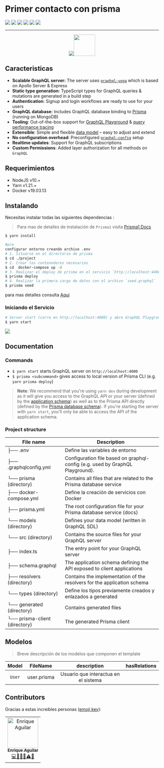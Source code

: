# Primer contacto con prisma

![](https://img.shields.io/badge/staus-success-green.svg) ![](https://img.shields.io/badge/Shield_layer-🛡🛡🛡🛡🛡-gold.svg) ![](https://img.shields.io/badge/yarn-v1.21.1-pink.svg) ![](https://img.shields.io/badge/Nodejs-v10.22-lemon.svg) ![](https://img.shields.io/badge/GraphQL-v14.1.1-pink.svg) ![](https://img.shields.io/badge/Prisma-v1.34.10-lemon.svg)

----

<div align="center"><img src="https://imgur.com/1MfnLVl.png" /><img src="https://imgur.com/DX1VKtn.png" width="70" /></div>

## Caracteristicas

- **Scalable GraphQL server:** The server uses [`graphql-yoga`](https://github.com/prisma/graphql-yoga) which is based on Apollo Server & Express
- **Static type generation**: TypeScript types for GraphQL queries & mutations are generated in a build step
- **Authentication**: Signup and login workflows are ready to use for your users
- **GraphQL database:** Includes GraphQL database binding to [Prisma](https://www.prismagraphql.com) (running on MongoDB)
- **Tooling**: Out-of-the-box support for [GraphQL Playground](https://github.com/prisma/graphql-playground) & [query performance tracing](https://github.com/apollographql/apollo-tracing)
- **Extensible**: Simple and flexible [data model](./database/datamodel.graphql) – easy to adjust and extend
- **No configuration overhead**: Preconfigured [`graphql-config`](https://github.com/prisma/graphql-config) setup
- **Realtime updates**: Support for GraphQL subscriptions
- **Custom Permissions**: Added layer authorization for all methods on `GraphQL` 

## Requerimientos
* NodeJS v10.+
* Yarn v1.21.+
* Docker v19.03.13

## Instalando

Necesitas instalar todas las siguientes dependencias :

> Para mas de detalles de instalación de `Prisma1` visita [Prisma1 Docs](https://v1.prisma.io/docs/1.34/get-started/01-setting-up-prisma-new-database-TYPESCRIPT-t002/)

```sh
$ yarn install
```

```sh
#pre
configurar entorno creando archivo .env
# 1. Situarse en el directorio de prisma
$ cd ./project  
# 2. Crear los contenedores necesarios
$ cd  docker-compose up -d
# 3. Realizar el deploy de prisma en el servicio `http://localhost:4466`
$ prisma deploy
# 4. Realizar la primera carga de datos con el archivo `seed.graphql`
$ prisma seed
```

para mas detalles consulta [Aquí](https://v1.prisma.io/docs/1.34/get-started/01-setting-up-prisma-new-database-TYPESCRIPT-t002/)

### Iniciando el Servicio
```sh
# Server start (corre en http://localhost:4000) y abre GraphQL Playground
$ yarn start
```

![](https://imgur.com/hElq68i.png)

## Documentation

### Commands

* `$ yarn start` starts GraphQL server on `http://localhost:4000`
* `$ prisma <subcommand>` gives access to local version of Prisma CLI (e.g. `yarn prisma deploy`)

> **Note**: We recommend that you're using `yarn dev` during development as it will give you access to the GraphQL API or your server (defined by the [application schema](./src/schema.graphql)) as well as to the Prisma API directly (defined by the [Prisma database schema](./generated/prisma.graphql)). If you're starting the server with `yarn start`, you'll only be able to access the API of the application schema.

### Project structure

| File name                     | Description 　　　　　　　　                                                  |
|-------------------------------|-------------------------------------------------------------------------------|
| ├── .env                      | Define las variables de entorno                                               |
| ├── .graphqlconfig.yml        | Configuration file based on graphql-config (e.g. used by GraphQL Playground). |
| └── prisma (directory)        | Contains all files that are related to the Prisma database service            |
| ├── docker-compose.yml        | Define la creación de servicios con Docker                                    |
| ├── prisma.yml                | The root configuration file for your Prisma database service (docs)           |
| └── models (directory)        | Defines your data model (written in GraphQL SDL)                              |
| └── src (directory)           | Contains the source files for your GraphQL server                             |
| ├── index.ts                  | The entry point for your GraphQL server                                       |
| ├── schema.graphql            | The application schema defining the API exposed to client applications        |
| ├── resolvers (directory)     | Contains the implementation of the resolvers for the application schema       |
| └── types (directory)         | Define los tipos previamente creados y enlazados a generated                  |
| └── generated (directory)     | Contains generated files                                                      |
| └── prisma-client (directory) | The generated Prisma client                                                   |


## Modelos

> Breve descripción de los modelos que componen el template

|     Model     |       FileName       |                     description                     |     hasRelations    |
|:-------------:|:--------------------:|:---------------------------------------------------:|:-------------------:|
| `User`          | user.prisma          | Usuario que interactua en el sistema                |  |
## Contributors

Gracias a estas increibles personas ([emoji key](https://github.com/all-contributors/all-contributors#emoji-key)):

<!-- ALL-CONTRIBUTORS-LIST:START - Do not remove or modify this section -->
<!-- prettier-ignore -->
<table>
  <tr>
    <td align="center"><a href="https://github.com/enriqueao"><img src="https://avatars2.githubusercontent.com/u/20671244?s=460&v=4" width="100px;" alt="Enrique Aguilar"/><br /><sub><b>Enrique Aguilar</b></sub></a><br /><a href="#code" title="code">💻📖🤔🔌⚠️📓 </a></td>
  </tr>
</table>

<!-- ALL-CONTRIBUTORS-LIST:END -->
<!-- 
This project follows the [all-contributors](https://github.com/all-contributors/all-contributors) specification. Contributions of any kind welcome! -->
